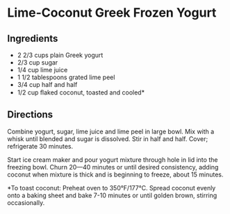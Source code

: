 # Lime-Coconut Greek Frozen Yogurt

## Ingredients
 * 2 2/3 cups plain Greek yogurt
 * 2/3 cup sugar
 * 1/4 cup lime juice
 * 1 1/2 tablespoons grated lime peel
 * 3/4 cup half and half
 * 1/2 cup ﬂaked coconut, toasted and cooled*

## Directions
Combine yogurt, sugar, lime juice and lime peel in large bowl. Mix
with a whisk until blended and sugar is dissolved. Stir in half and
half. Cover; refrigerate 30 minutes.

Start ice cream maker and pour yogurt mixture through hole in lid
into the freezing bowl. Churn 20—40 minutes or until desired
consistency, adding coconut when mixture is thick and is beginning
to freeze, about 15 minutes.

*To toast coconut: Preheat oven to 350°F/177°C. Spread coconut
evenly onto a baking sheet and bake 7-10 minutes or until golden
brown, stirring occasionally.
